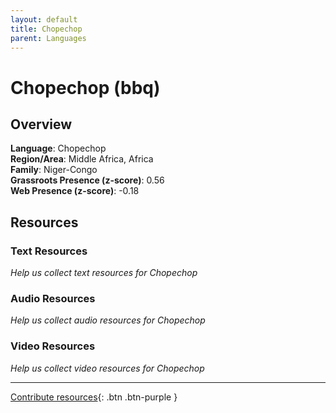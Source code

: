 ```yaml
---
layout: default
title: Chopechop
parent: Languages
---
```


# Chopechop (bbq)

## Overview

**Language**: Chopechop  
**Region/Area**: Middle Africa, Africa  
**Family**: Niger-Congo  
**Grassroots Presence (z-score)**: 0.56  
**Web Presence (z-score)**: -0.18  

## Resources

### Text Resources
*Help us collect text resources for Chopechop*

### Audio Resources
*Help us collect audio resources for Chopechop*

### Video Resources
*Help us collect video resources for Chopechop*

---

[Contribute resources](https://forms.office.com/e/1SfLJx3u1r){: .btn .btn-purple }
